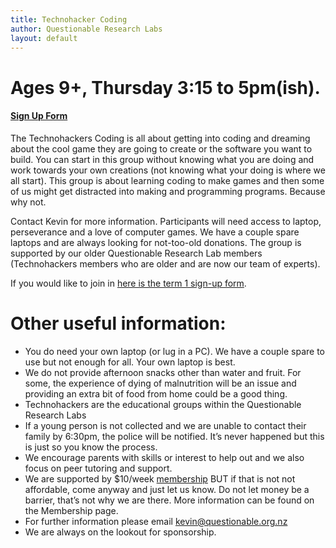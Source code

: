 ```yaml
---
title: Technohacker Coding
author: Questionable Research Labs
layout: default
---
```


# Ages 9+, Thursday 3:15 to 5pm(ish).

#### [Sign Up Form][sul]

The Technohackers Coding is all about getting into coding and dreaming about the cool game they are going to create or the software you want to
build. You can start in this group without knowing what you are doing and work towards your own creations (not knowing what your doing is where we all start). This
group is about learning coding to make games and then some of us might get distracted into making and programming programs. Because why not.

Contact Kevin for more information. Participants will need access to laptop, perseverance and a love of computer games. We have a couple spare laptops and are
always looking for not-too-old donations. The group is supported by our older Questionable Research Lab members (Technohackers members who are older and are now
our team of experts).

If you would like to join in [here is the term 1 sign-up form][sul].

# Other useful information:

- You do need your own laptop (or lug in a PC). We have a couple spare to use but not enough for all. Your own laptop is best.
- We do not provide afternoon snacks other than water and fruit. For some, the experience of dying of malnutrition will be an issue and providing an extra bit of
  food from home could be a good thing.
- Technohackers are the educational groups within the Questionable Research Labs
- If a young person is not collected and we are unable to contact their family by 6:30pm, the police will be notified. It’s never happened but this is just so you
  know the process.
- We encourage parents with skills or interest to help out and we also focus on peer tutoring and support.
- We are supported by $10/week [membership](/info/membership) BUT if that is not not affordable, come anyway and just let us know. Do not let money be a barrier, that’s not why we are there. More
  information can be found on the Membership page.
- For further information please email kevin@questionable.org.nz
- We are always on the lookout for sponsorship.

[sul]: https://forms.gle/GrpydS7k9AwmV1mH9
